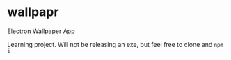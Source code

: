 # wallpapr
Electron Wallpaper App

Learning project. Will not be releasing an exe, but feel free to clone and `npm i`
